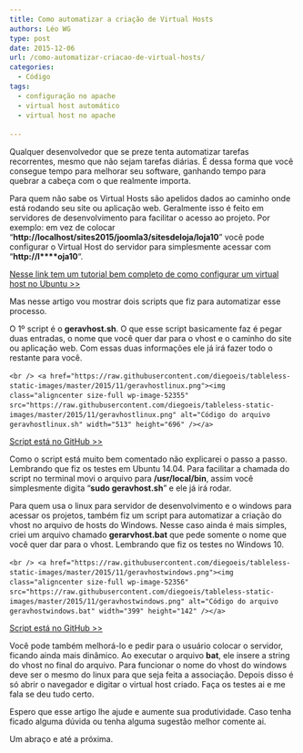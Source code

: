 ```yaml
---
title: Como automatizar a criação de Virtual Hosts
authors: Léo WG
type: post
date: 2015-12-06
url: /como-automatizar-criacao-de-virtual-hosts/
categories:
  - Código
tags:
  - configuração no apache
  - virtual host automático
  - virtual host no apache

---
```

Qualquer desenvolvedor que se preze tenta automatizar tarefas recorrentes, mesmo que não sejam tarefas diárias. É dessa forma que você consegue tempo para melhorar seu software, ganhando tempo para quebrar a cabeça com o que realmente importa.

Para quem não sabe os Virtual Hosts são apelidos dados ao caminho onde está rodando seu site ou aplicação web. Geralmente isso é feito em servidores de desenvolvimento para facilitar o acesso ao projeto. Por exemplo: em vez de colocar &#8220;**http://localhost/sites2015/joomla3/sitesdeloja/loja10**&#8221; você pode configurar o Virtual Host do servidor para simplesmente acessar com &#8220;**http://l****oja10**&#8220;.

<a href="http://do.co/1jlJLe0" target="_blank">Nesse link tem um tutorial bem completo de como configurar um virtual host no Ubuntu >></a>

Mas nesse artigo vou mostrar dois scripts que fiz para automatizar esse processo.

O 1º script é o **geravhost.sh**. O que esse script basicamente faz é pegar duas entradas, o nome que você quer dar para o vhost e o caminho do site ou aplicação web. Com essas duas informações ele já irá fazer todo o restante para você.

`<br />
<a href="https://raw.githubusercontent.com/diegoeis/tableless-static-images/master/2015/11/geravhostlinux.png"><img class="aligncenter size-full wp-image-52355" src="https://raw.githubusercontent.com/diegoeis/tableless-static-images/master/2015/11/geravhostlinux.png" alt="Código do arquivo geravhostlinux.sh" width="513" height="696" /></a>`

<a href="https://github.com/lauroguedes/vhautlinux" target="_blank">Script está no GitHub >></a>

Como o script está muito bem comentado não explicarei o passo a passo. Lembrando que fiz os testes em Ubuntu 14.04. Para facilitar a chamada do script no terminal movi o arquivo para **/usr/local/bin**, assim você simplesmente digita &#8220;**sudo geravhost.sh**&#8221; e ele já irá rodar.

Para quem usa o linux para servidor de desenvolvimento e o windows para acessar os projetos, também fiz um script para automatizar a criação do vhost no arquivo de hosts do Windows. Nesse caso ainda é mais simples, criei um arquivo chamado **gerarvhost.bat** que pede somente o nome que você quer dar para o vhost. Lembrando que fiz os testes no Windows 10.

`<br />
<a href="https://raw.githubusercontent.com/diegoeis/tableless-static-images/master/2015/11/geravhostwindows.png"><img class="aligncenter size-full wp-image-52356" src="https://raw.githubusercontent.com/diegoeis/tableless-static-images/master/2015/11/geravhostwindows.png" alt="Código do arquivo geravhostwindows.bat" width="399" height="142" /></a>`

<a href="https://github.com/lauroguedes/vhautwindows" target="_blank">Script está no GitHub >></a>

Você pode também melhorá-lo e pedir para o usuário colocar o servidor, ficando ainda mais dinâmico. Ao executar o arquivo **bat**, ele insere a string do vhost no final do arquivo. Para funcionar o nome do vhost do windows deve ser o mesmo do linux para que seja feita a associação. Depois disso é só abrir o navegador e digitar o virtual host criado. Faça os testes ai e me fala se deu tudo certo.

Espero que esse artigo lhe ajude e aumente sua produtividade. Caso tenha ficado alguma dúvida ou tenha alguma sugestão melhor comente ai.

Um abraço e até a próxima.